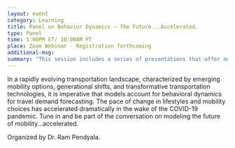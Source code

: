 ```yaml
---
layout: event
category: Learning
title: Panel on Behavior Dynamics – The Future...Accelerated.
type: Panel
time: 1:00PM ET/ 10:00AM PT
place: Zoom Webinar - Registration forthcoming
additional-msg:
summary: "This session includes a series of presentations that offer new methods, data, tools, and insights to understand and model dynamics of behavior."
---
```


In a rapidly evolving transportation landscape, characterized by emerging mobility options, generational shifts, and transformative transportation technologies, it is imperative that models account for behavioral dynamics for travel demand forecasting. The pace of change in lifestyles and mobility choices has accelerated dramatically in the wake of the COVID-19 pandemic. Tune in and be part of the conversation on modeling the future of mobility…accelerated.

Organized by Dr. Ram Pendyala.
